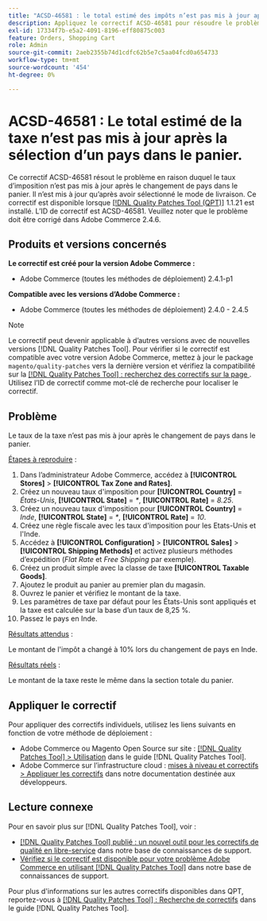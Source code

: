```yaml
---
title: "ACSD-46581 : le total estimé des impôts n’est pas mis à jour après la sélection d’un pays dans le panier"
description: Appliquez le correctif ACSD-46581 pour résoudre le problème Adobe Commerce où le taux d’imposition n’est pas mis à jour après avoir changé de pays dans le panier.
exl-id: 17334f7b-e5a2-4091-8196-eff80875c003
feature: Orders, Shopping Cart
role: Admin
source-git-commit: 2aeb2355b74d1cdfc62b5e7c5aa04fcd0a654733
workflow-type: tm+mt
source-wordcount: '454'
ht-degree: 0%

---
```


# ACSD-46581 : Le total estimé de la taxe n’est pas mis à jour après la sélection d’un pays dans le panier.

Ce correctif ACSD-46581 résout le problème en raison duquel le taux d’imposition n’est pas mis à jour après le changement de pays dans le panier. Il n’est mis à jour qu’après avoir sélectionné le mode de livraison. Ce correctif est disponible lorsque [[!DNL Quality Patches Tool (QPT)]](/help/announcements/adobe-commerce-announcements/magento-quality-patches-released-new-tool-to-self-serve-quality-patches.md) 1.1.21 est installé. L’ID de correctif est ACSD-46581. Veuillez noter que le problème doit être corrigé dans Adobe Commerce 2.4.6.

## Produits et versions concernés

**Le correctif est créé pour la version Adobe Commerce :**
* Adobe Commerce (toutes les méthodes de déploiement) 2.4.1-p1

**Compatible avec les versions d’Adobe Commerce :**
* Adobe Commerce (toutes les méthodes de déploiement) 2.4.0 - 2.4.5

>[!NOTE]
>
>Le correctif peut devenir applicable à d’autres versions avec de nouvelles versions [!DNL Quality Patches Tool]. Pour vérifier si le correctif est compatible avec votre version Adobe Commerce, mettez à jour le package `magento/quality-patches` vers la dernière version et vérifiez la compatibilité sur la [[!DNL Quality Patches Tool] : recherchez des correctifs sur la page ](https://experienceleague.adobe.com/tools/commerce-quality-patches/index.html?lang=fr). Utilisez l’ID de correctif comme mot-clé de recherche pour localiser le correctif.

## Problème

Le taux de la taxe n’est pas mis à jour après le changement de pays dans le panier.

<u>Étapes à reproduire</u> :

1. Dans l’administrateur Adobe Commerce, accédez à **[!UICONTROL Stores]** > **[!UICONTROL Tax Zone and Rates]**.
1. Créez un nouveau taux d&#39;imposition pour **[!UICONTROL Country]** = _États-Unis_, **[!UICONTROL State]** = _*_, **[!UICONTROL Rate]** = _8.25_.
1. Créez un nouveau taux d&#39;imposition pour **[!UICONTROL Country]** = _Inde_, **[!UICONTROL State]** = _*_, **[!UICONTROL Rate]** = _10_.
1. Créez une règle fiscale avec les taux d&#39;imposition pour les Etats-Unis et l&#39;Inde.
1. Accédez à **[!UICONTROL Configuration]** > **[!UICONTROL Sales]** > **[!UICONTROL Shipping Methods]** et activez plusieurs méthodes d’expédition (_Flat Rate_ et _Free Shipping_ par exemple).
1. Créez un produit simple avec la classe de taxe **[!UICONTROL Taxable Goods]**.
1. Ajoutez le produit au panier au premier plan du magasin.
1. Ouvrez le panier et vérifiez le montant de la taxe.
1. Les paramètres de taxe par défaut pour les États-Unis sont appliqués et la taxe est calculée sur la base d’un taux de 8,25 %.
1. Passez le pays en Inde.

<u>Résultats attendus</u> :

Le montant de l&#39;impôt a changé à 10% lors du changement de pays en Inde.

<u>Résultats réels</u> :

Le montant de la taxe reste le même dans la section totale du panier.

## Appliquer le correctif

Pour appliquer des correctifs individuels, utilisez les liens suivants en fonction de votre méthode de déploiement :

* Adobe Commerce ou Magento Open Source sur site : [[!DNL Quality Patches Tool] > Utilisation](https://experienceleague.adobe.com/docs/commerce-operations/tools/quality-patches-tool/usage.html?lang=fr) dans le guide [!DNL Quality Patches Tool].
* Adobe Commerce sur l’infrastructure cloud : [mises à niveau et correctifs > Appliquer les correctifs](https://experienceleague.adobe.com/fr/docs/commerce-cloud-service/user-guide/develop/upgrade/apply-patches) dans notre documentation destinée aux développeurs.

## Lecture connexe

Pour en savoir plus sur [!DNL Quality Patches Tool], voir :

* [[!DNL Quality Patches Tool] publié : un nouvel outil pour les correctifs de qualité en libre-service](/help/announcements/adobe-commerce-announcements/magento-quality-patches-released-new-tool-to-self-serve-quality-patches.md) dans notre base de connaissances de support.
* [Vérifiez si le correctif est disponible pour votre problème Adobe Commerce en utilisant  [!DNL Quality Patches Tool]](/help/support-tools/patches-available-in-qpt-tool/check-patch-for-magento-issue-with-magento-quality-patches.md) dans notre base de connaissances de support.

Pour plus d&#39;informations sur les autres correctifs disponibles dans QPT, reportez-vous à [[!DNL Quality Patches Tool] : Recherche de correctifs](https://experienceleague.adobe.com/tools/commerce-quality-patches/index.html?lang=fr) dans le guide [!DNL Quality Patches Tool].
